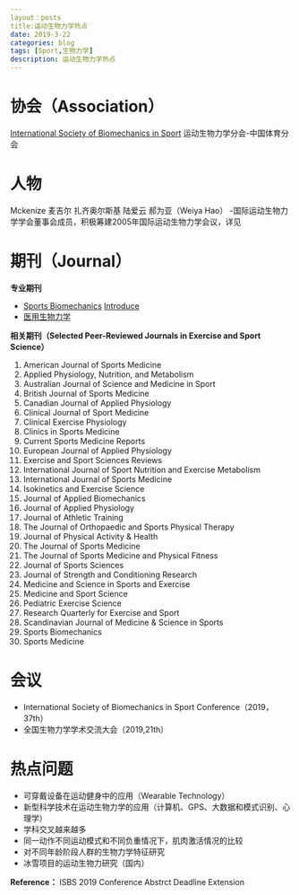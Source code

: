 ```yaml
---
layout：posts
title:运动生物力学热点
date: 2019-3-22
categories: blog
tags: [Sport,生物力学]
description: 运动生物力学热点
---
```


# 协会（Association）

[International Society of Biomechanics in Sport](https://isbs.org/)
运动生物力学分会-中国体育分会
# 人物
Mckenize
麦吉尔
扎齐奥尔斯基
陆爱云
郝为亚（Weiya Hao）
-国际运动生物力学学会董事会成员，积极筹建2005年国际运动生物力学会议，详见

# 期刊（Journal）
**专业期刊**
- [Sports Biomechanics](https://www.tandfonline.com/action/aboutThisJournal?show=aimsScope&journalCode=rspb)
[Introduce](https://isbs.org/about-us/journal)
- [医用生物力学](http://www.mechanobiology.cn/yyswlx/ch/index.aspx)

**相关期刊（Selected Peer-Reviewed Journals in Exercise and Sport Science）**
1. American Journal of Sports Medicine 
 2. Applied Physiology, Nutrition, and Metabolism
 3. Australian Journal of Science and Medicine in Sport
 4. British Journal of Sports Medicine
 5. Canadian Journal of Applied Physiology 
 6. Clinical Journal of Sport Medicine
 7. Clinical Exercise Physiology
 8. Clinics in Sports Medicine
 9. Current Sports Medicine Reports
 10. European Journal of Applied Physiology
 11. Exercise and Sport Sciences Reviews
 12. International Journal of Sport Nutrition and Exercise 
Metabolism
 13. International Journal of Sports Medicine
 14. Isokinetics and Exercise Science
 15. Journal of Applied Biomechanics
 16. Journal of Applied Physiology
 17. Journal of Athletic Training
 18. The Journal of Orthopaedic and Sports Physical Therapy
 19. Journal of Physical Activity & Health
 20. The Journal of Sports Medicine
 21. The Journal of Sports Medicine and Physical Fitness
 22. Journal of Sports Sciences
 23. Journal of Strength and Conditioning Research
 24. Medicine and Science in Sports and Exercise
 25. Medicine and Sport Science
 26. Pediatric Exercise Science
 27. Research Quarterly for Exercise and Sport
 28. Scandinavian Journal of Medicine & Science in Sports
 29. Sports Biomechanics 
 30. Sports Medicine

# 会议
- International Society of Biomechanics in Sport Conference（2019，37th）
- 全国生物力学学术交流大会（2019,21th）
# 热点问题
- 可穿戴设备在运动健身中的应用（Wearable Technology）
- 新型科学技术在运动生物力学的应用（计算机、GPS、大数据和模式识别、心理学）
- 学科交叉越来越多
- 同一动作不同运动模式和不同负重情况下，肌肉激活情况的比较
- 对不同年龄阶段人群的生物力学特征研究
- 冰雪项目的运动生物力研究（国内）

**Reference：**
ISBS 2019 Conference Abstrct Deadline Extension

